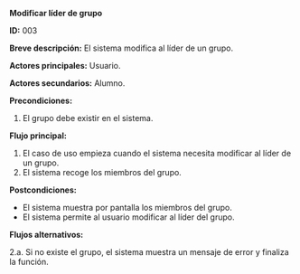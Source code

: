 **Modificar líder de grupo**

**ID:** 003

**Breve descripción:** El sistema modifica al líder de un grupo.


**Actores principales:** Usuario.

**Actores secundarios:** Alumno.

**Precondiciones:**

  1. El grupo debe existir en el sistema.

**Flujo principal:**

  1. El caso de uso empieza cuando el sistema necesita modificar al líder de un grupo.
  2. El sistema recoge los miembros del grupo.

**Postcondiciones:**

  * El sistema muestra por pantalla los miembros del grupo.
  * El sistema permite al usuario modificar al líder del grupo.

**Flujos alternativos:**

  2.a. Si no existe el grupo, el sistema muestra un mensaje de error y finaliza la función.
